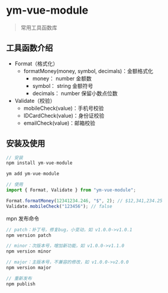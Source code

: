 # ym-vue-module

> 常用工具函数库

## 工具函数介绍

- Format（格式化）
  - formatMoney(money, symbol, decimals)：金额格式化
    - money： number 金额数
    - symbol： string 金额符号
    - decimals： number 保留小数点位数
- Validate（校验）
  - mobileCheck(value)：手机号校验
  - IDCardCheck(value)：身份证校验
  - emailCheck(value)：邮箱校验

## 安装及使用

```js
// 安装
npm install ym-vue-module

ym add ym-vue-module

// 使用
import { Format, Validate } from "ym-vue-module";

Format.formatMoney(12341234.246, "$", 2); // $12,341,234.25
Validate.mobileCheck("123456"); // false
```

mpn 发布命令
```ts
// patch：补丁号，修复bug，小变动，如 v1.0.0->v1.0.1
npm version patch

// minor：次版本号，增加新功能，如 v1.0.0->v1.1.0
npm version minor

// major：主版本号，不兼容的修改，如 v1.0.0->v2.0.0
npm version major

// 重新发布
npm publish

```